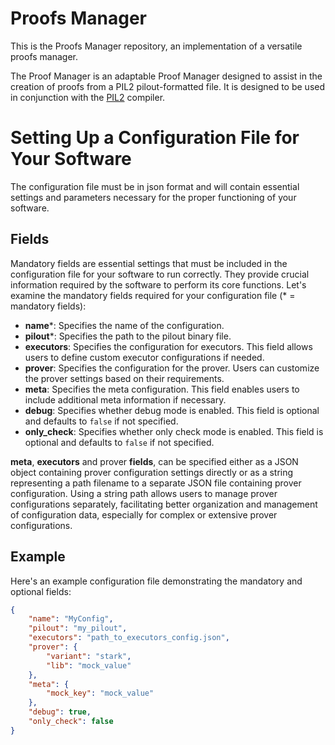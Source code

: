 # Proofs Manager
This is the Proofs Manager repository, an implementation of a versatile proofs manager.

The Proof Manager is an adaptable Proof Manager designed to assist in the creation of proofs from a PIL2 pilout-formatted file. It is designed to be used in conjunction with the [PIL2](https://github.com/0xPolygonHermez/pilcom) compiler.

# Setting Up a Configuration File for Your Software

The configuration file must be in json format and will contain essential settings and parameters necessary for the proper functioning of your software.

## Fields

Mandatory fields are essential settings that must be included in the configuration file for your software to run correctly. They provide crucial information required by the software to perform its core functions. Let's examine the mandatory fields required for your configuration file (* = mandatory fields):

- **name***: Specifies the name of the configuration.
- **pilout***: Specifies the path to the pilout binary file.
- **executors**: Specifies the configuration for executors. This field allows users to define custom executor configurations if needed.
- **prover**: Specifies the configuration for the prover. Users can customize the prover settings based on their requirements.
- **meta**: Specifies the meta configuration. This field enables users to include additional meta information if necessary.
- **debug**: Specifies whether debug mode is enabled. This field is optional and defaults to `false` if not specified.
- **only_check**: Specifies whether only check mode is enabled. This field is optional and defaults to `false` if not specified.

**meta**, **executors** and prover **fields**, can be specified either as a JSON object containing prover configuration settings directly or as a string representing a path filename to a separate JSON file containing prover configuration. Using a string path allows users to manage prover configurations separately, facilitating better organization and management of configuration data, especially for complex or extensive prover configurations.

## Example

Here's an example configuration file demonstrating the mandatory and optional fields:

```json
{
    "name": "MyConfig",
    "pilout": "my_pilout",
    "executors": "path_to_executors_config.json",
    "prover": {
        "variant": "stark",
        "lib": "mock_value"
    },
    "meta": {
        "mock_key": "mock_value"
    },
    "debug": true,
    "only_check": false
}
